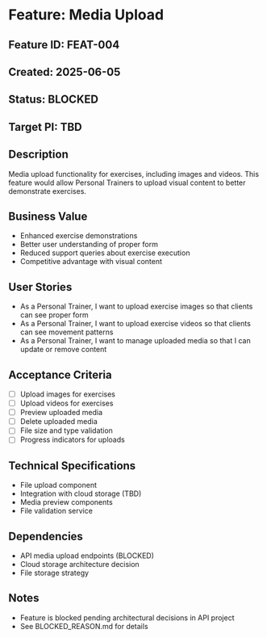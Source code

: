 # Feature: Media Upload

## Feature ID: FEAT-004
## Created: 2025-06-05
## Status: BLOCKED
## Target PI: TBD

## Description
Media upload functionality for exercises, including images and videos. This feature would allow Personal Trainers to upload visual content to better demonstrate exercises.

## Business Value
- Enhanced exercise demonstrations
- Better user understanding of proper form
- Reduced support queries about exercise execution
- Competitive advantage with visual content

## User Stories
- As a Personal Trainer, I want to upload exercise images so that clients can see proper form
- As a Personal Trainer, I want to upload exercise videos so that clients can see movement patterns
- As a Personal Trainer, I want to manage uploaded media so that I can update or remove content

## Acceptance Criteria
- [ ] Upload images for exercises
- [ ] Upload videos for exercises
- [ ] Preview uploaded media
- [ ] Delete uploaded media
- [ ] File size and type validation
- [ ] Progress indicators for uploads

## Technical Specifications
- File upload component
- Integration with cloud storage (TBD)
- Media preview components
- File validation service

## Dependencies
- API media upload endpoints (BLOCKED)
- Cloud storage architecture decision
- File storage strategy

## Notes
- Feature is blocked pending architectural decisions in API project
- See BLOCKED_REASON.md for details